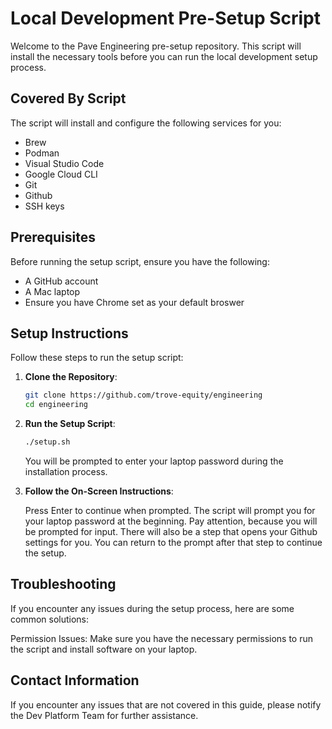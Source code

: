 # Local Development Pre-Setup Script

Welcome to the Pave Engineering pre-setup repository. This script will install the necessary tools before you can run the local development setup process. 

## Covered By Script

The script will install and configure the following services for you:

- Brew
- Podman
- Visual Studio Code
- Google Cloud CLI
- Git
- Github
- SSH keys

## Prerequisites

Before running the setup script, ensure you have the following:

- A GitHub account
- A Mac laptop
- Ensure you have Chrome set as your default broswer 

## Setup Instructions

Follow these steps to run the setup script:

1. **Clone the Repository**:
   ```bash
   git clone https://github.com/trove-equity/engineering
   cd engineering
   ```
2. **Run the Setup Script**:
   ```bash
   ./setup.sh
   ```
   You will be prompted to enter your laptop password during the installation process.

3. **Follow the On-Screen Instructions**:
   
   Press Enter to continue when prompted.
   The script will prompt you for your laptop password at the beginning.
   Pay attention, because you will be prompted for input. There will also
   be a step that opens your Github settings for you. You can return to the
   prompt after that step to continue the setup.

## Troubleshooting
If you encounter any issues during the setup process, here are some common solutions:

Permission Issues: Make sure you have the necessary permissions to run the script and install software on your laptop.

## Contact Information
If you encounter any issues that are not covered in this guide, please notify the Dev Platform Team for further assistance.

